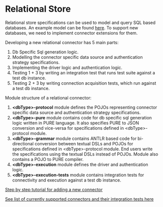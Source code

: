 # Relational Store

Relational store specifications can be used to model and query SQL based databases. An example model can be found [here](Databases/bigquery/bigquery-example-model.pure).
To support new databases, we need to implement connector extensions for them.

Developing a new relational connector has 5 main parts:

1. Db Specific Sql generation logic.
2. Modelling the connector specific data source and authentication strategy specifications.
3. Implementing the driver logic and authentication logic.
4. Testing 1 + 3 by writing an integration test that runs test suite against a test db instance.
5. Testing 2 + 3 by writing connection acquisition tests, which run against a test db instance.

Module structure of a relational connector:

1. **\<dbType\>-protocol** module defines the POJOs representing connector specific data source and authentication strategy specifications.
2. **\<dbType\>-pure** module contains code for db specific sql generation logic written in PURE language.
   It also specifies PURE to JSON conversion and vice-versa for specifications defined in \<dbType\>-protocol module.
3. **\<dbType\>-grammar** module contains ANTLR based code for bi-directional conversion between textual DSLs and POJOs for specifications defined in \<dbType\>-protocol module.
   End users write the specifications using the textual DSLs instead of POJOs. Module also contains a POJO to PURE compiler.
4. **\<dbType\>-execution** module defines the driver and authentication logic.
5. **\<dbType\>-execution-tests** module contains integration tests for connectivity and execution against a test db instance.

[Step by step tutorial for adding a new connector](new-connector-tutorial.md)

[See list of currently supported connectors and their integration tests here](database-integration-tests/README.md)